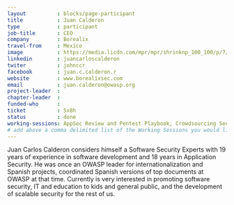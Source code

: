 ```yaml
---
layout          : blocks/page-participant
title           : Juan Calderon
type            : participant
job-title       : CEO
company         : Borealix
travel-from     : Mexico
image           : https://media.licdn.com/mpr/mpr/shrinknp_100_100/p/7/000/1cf/3dc/0f72c04.jpg
linkedin        : juancarloscalderon
twiter          : johnccr
facebook        : juan.c.calderon.r
website         : www.borealixsec.com
email           : juan.calderon@owasp.org
project-leader  :
chapter-leader  :
funded-who      :
ticket          : 5x8h
status          : done
working-sessions: AppSec Review and Pentest Playbook, Crowdsourcing Security Knowledge, NextGen Security Scanners,Owasp Latam Region,SAMM Metrics for Enterprises,Securing Legacy Applications,WAF Best Practices,ZAP,Browser Security
# add above a comma delimited list of the Working Sessions you would like to attend (use the session's title)
---
```


<!-- put more details about participant here -->
Juan Carlos Calderon considers himself a Software Security Experts with 19 years of experience in software development and 18 years in Application Security. He was once an OWASP leader for internationalization and Spanish projects, coordinated Spanish versions of top documents at OWASP at that time. Currently is very interested in promoting software security, IT and education to kids and general public, and the development of scalable security for the rest of us.
